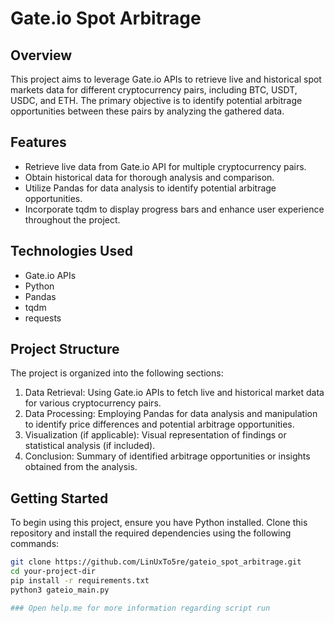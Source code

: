 # Gate.io Spot Arbitrage

## Overview
This project aims to leverage Gate.io APIs to retrieve live and historical spot markets data for different cryptocurrency pairs, including BTC, USDT, USDC, and ETH. The primary objective is to identify potential arbitrage opportunities between these pairs by analyzing the gathered data.

## Features
- Retrieve live data from Gate.io API for multiple cryptocurrency pairs.
- Obtain historical data for thorough analysis and comparison.
- Utilize Pandas for data analysis to identify potential arbitrage opportunities.
- Incorporate tqdm to display progress bars and enhance user experience throughout the project.

## Technologies Used
- Gate.io APIs
- Python
- Pandas
- tqdm
- requests

## Project Structure
The project is organized into the following sections:
1. Data Retrieval: Using Gate.io APIs to fetch live and historical market data for various cryptocurrency pairs.
2. Data Processing: Employing Pandas for data analysis and manipulation to identify price differences and potential arbitrage opportunities.
3. Visualization (if applicable): Visual representation of findings or statistical analysis (if included).
4. Conclusion: Summary of identified arbitrage opportunities or insights obtained from the analysis.

## Getting Started
To begin using this project, ensure you have Python installed. Clone this repository and install the required dependencies using the following commands:

```bash
git clone https://github.com/LinUxTo5re/gateio_spot_arbitrage.git
cd your-project-dir
pip install -r requirements.txt
python3 gateio_main.py

### Open help.me for more information regarding script run
